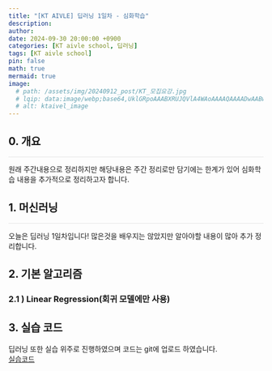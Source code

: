 ```yaml
---
title: "[KT AIVLE] 딥러닝 1일차 - 심화학습"
description: 
author:
date: 2024-09-30 20:00:00 +0900
categories: [KT aivle school, 딥러닝]
tags: [KT aivle school]
pin: false
math: true
mermaid: true
image:
  # path: /assets/img/20240912_post/KT_모집요강.jpg
  # lqip: data:image/webp;base64,UklGRpoAAABXRUJQVlA4WAoAAAAQAAAADwAABwAAQUxQSDIAAAARL0AmbZurmr57yyIiqE8oiG0bejIYEQTgqiDA9vqnsUSI6H+oAERp2HZ65qP/VIAWAFZQOCBCAAAA8AEAnQEqEAAIAAVAfCWkAALp8sF8rgRgAP7o9FDvMCkMde9PK7euH5M1m6VWoDXf2FkP3BqV0ZYbO6NA/VFIAAAA
  # alt: ktaivel_image
---
```



## **0. 개요**
<hr style="height: 0.5px; background-color: rgba(0, 0, 0, .1); border: none;" /> 
원래 주간내용으로 정리하지만 해당내용은 주간 정리로만 담기에는 한계가 있어 심화학습 내용을 추가적으로 정리하고자 합니다.

## **1. 머신러닝**
<hr style="height: 0.5px; background-color: rgba(0, 0, 0, .1); border: none;" /> 
오늘은 딥러닝 1일차입니다! 많은것을 배우지는 않았지만 알아야할 내용이 많아 추가 정리합니다.

## **2. 기본 알고리즘**
### **2.1 ) Linear Regression(회귀 모델에만 사용)**


## **3. 실습 코드**
딥러닝 또한 실습 위주로 진행하였으며 코드는 git에 업로드 하였습니다.  
[실습코드](https://github.com/Lucky-SeoYounghyun/kt_aivle/tree/main/ML/2024.09.26)